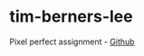 # tim-berners-lee

Pixel perfect assignment - [Github](https://github.com/becodeorg/swartz-7/blob/main/1.The-Field/8.Html-CSS/tim-berners-lee.adoc)
